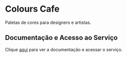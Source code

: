 # Colours Cafe

Paletas de cores para designers e artistas.

## Documentação e Acesso ao Serviço

Clique [aqui](https://colorhunt.co) para ver a documentação e acessar o serviço.